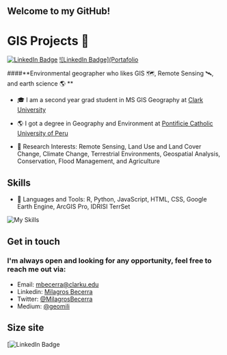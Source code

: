 ## **Welcome to my GitHub!**
# GIS Projects 🐯

[![LinkedIn Badge](https://img.shields.io/badge/My-LinkedIn-blue)](https://www.linkedin.com/in/milagros-becerra-a85807106/)
[![LinkedIn Badge](Portafolio](https://milagrosbecerra.weebly.com/resume.html)

####**Environmental geographer who likes GIS 🗺️, Remote Sensing 🛰️, and earth science 🌎 ** 
+ 🎓 I am a second year grad student in MS GIS Geography at [Clark University](https://www.clarku.edu/)

+ 🌎 I got a degree in Geography and Environment at [Pontificie Catholic University of Peru](https://www.pucp.edu.pe/)

+ 🌱 Research Interests: Remote Sensing, Land Use and Land Cover Change, Climate Change, Terrestrial Environments, Geospatial Analysis, Conservation, Flood Management, and Agriculture
  
## **Skills**
+ 🔭 Languages and Tools: R, Python, JavaScript, HTML, CSS, Google Earth Engine, ArcGIS Pro, IDRISI TerrSet

![My Skills](https://skillicons.dev/icons?i=js,py,r,html,css)

## Get in touch
### **I'm always open and looking for any opportunity, feel free to reach me out via:<br />**
- Email: [mbecerra@clarku.edu](mailto:mbecerra@clarku.edu)<br />
- Linkedin: [Milagros Becerra](https://www.linkedin.com/in/milagros-becerra-a85807106/)<br />
- Twitter: [@MilagrosBecerra](https://twitter.com/Milagro90800313)<br />
- Medium: [@geomili](https://medium.com/@mbecerra_17225)

## Size site
[![LinkedIn Badge](https://img.shields.io/github/repo-size/mbecerra1/gis)
